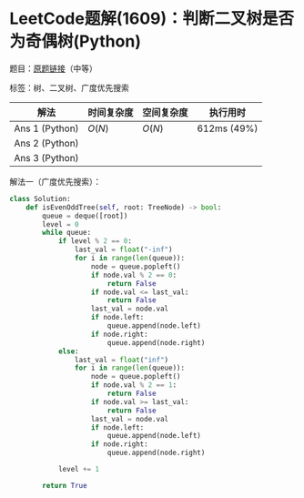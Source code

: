 # LeetCode题解(1609)：判断二叉树是否为奇偶树(Python)

题目：[原题链接](https://leetcode-cn.com/problems/even-odd-tree/)（中等）

标签：树、二叉树、广度优先搜索

| 解法           | 时间复杂度 | 空间复杂度 | 执行用时    |
| -------------- | ---------- | ---------- | ----------- |
| Ans 1 (Python) | $O(N)$     | $O(N)$     | 612ms (49%) |
| Ans 2 (Python) |            |            |             |
| Ans 3 (Python) |            |            |             |

解法一（广度优先搜索）：

```python
class Solution:
    def isEvenOddTree(self, root: TreeNode) -> bool:
        queue = deque([root])
        level = 0
        while queue:
            if level % 2 == 0:
                last_val = float("-inf")
                for i in range(len(queue)):
                    node = queue.popleft()
                    if node.val % 2 == 0:
                        return False
                    if node.val <= last_val:
                        return False
                    last_val = node.val
                    if node.left:
                        queue.append(node.left)
                    if node.right:
                        queue.append(node.right)
            else:
                last_val = float("inf")
                for i in range(len(queue)):
                    node = queue.popleft()
                    if node.val % 2 == 1:
                        return False
                    if node.val >= last_val:
                        return False
                    last_val = node.val
                    if node.left:
                        queue.append(node.left)
                    if node.right:
                        queue.append(node.right)

            level += 1

        return True
```